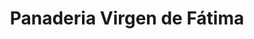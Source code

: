 ---
title: "Panaderia Virgen de Fátima"
url: /san-cristobal-la-concordia/panaderia-virgen-de-fatima/
shop: panadería
---